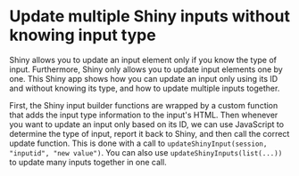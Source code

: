 # Update multiple Shiny inputs without knowing input type 

Shiny allows you to update an input element only if you know the type of input. Furthermore, Shiny only allows you to update input elements one by one.  This Shiny app shows how you can update an input only using its ID and without knowing its type, and how to update multiple inputs together.

First, the Shiny input builder functions are wrapped by a custom function that adds the input type information to the input's HTML. Then whenever you want to update an input only based on its ID, we can use JavaScript to determine the type of input, report it back to Shiny, and then call the correct update function.  This is done with a call to `updateShinyInput(session, "inputid", "new value")`. You can also use `updateShinyInputs(list(...))` to update many inputs together in one call.